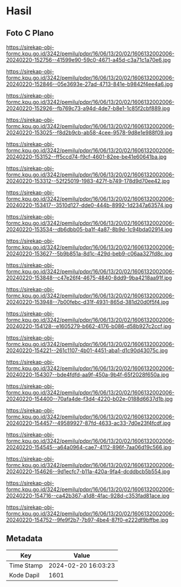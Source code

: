 # Hasil

## Foto C Plano

https://sirekap-obj-formc.kpu.go.id/3242/pemilu/pdpr/16/06/13/20/02/1606132002006-20240220-152756--41599e90-59c0-4671-a45d-c3a71c1a70e6.jpg

https://sirekap-obj-formc.kpu.go.id/3242/pemilu/pdpr/16/06/13/20/02/1606132002006-20240220-152846--05e3693e-27ad-4713-841e-b9842f4ee4a6.jpg

https://sirekap-obj-formc.kpu.go.id/3242/pemilu/pdpr/16/06/13/20/02/1606132002006-20240220-152926--fb769c73-a94d-4de7-b8e1-1c85f2cbf889.jpg

https://sirekap-obj-formc.kpu.go.id/3242/pemilu/pdpr/16/06/13/20/02/1606132002006-20240220-153025--f8d2b9cb-ab58-4cee-9578-9d8e1e988f09.jpg

https://sirekap-obj-formc.kpu.go.id/3242/pemilu/pdpr/16/06/13/20/02/1606132002006-20240220-153152--ff5ccd74-f9cf-4601-82ee-be41e60641ba.jpg

https://sirekap-obj-formc.kpu.go.id/3242/pemilu/pdpr/16/06/13/20/02/1606132002006-20240220-153312--52f25019-1983-427f-b749-178d9d70ee42.jpg

https://sirekap-obj-formc.kpu.go.id/3242/pemilu/pdpr/16/06/13/20/02/1606132002006-20240220-153417--3510d127-dde0-444b-8992-1d2347a63574.jpg

https://sirekap-obj-formc.kpu.go.id/3242/pemilu/pdpr/16/06/13/20/02/1606132002006-20240220-153534--db6dbb05-ba1f-4a87-8b9d-1c94bda02914.jpg

https://sirekap-obj-formc.kpu.go.id/3242/pemilu/pdpr/16/06/13/20/02/1606132002006-20240220-153627--5b9b851a-8d1c-429d-beb9-c06aa327fd8c.jpg

https://sirekap-obj-formc.kpu.go.id/3242/pemilu/pdpr/16/06/13/20/02/1606132002006-20240220-153848--c47e26f4-4675-4840-8dd9-9ba4218aa91f.jpg

https://sirekap-obj-formc.kpu.go.id/3242/pemilu/pdpr/16/06/13/20/02/1606132002006-20240220-153948--7b00febc-d31f-4931-865d-381d20d0f5f4.jpg

https://sirekap-obj-formc.kpu.go.id/3242/pemilu/pdpr/16/06/13/20/02/1606132002006-20240220-154128--e1605279-b662-4176-b086-d58b927c2ccf.jpg

https://sirekap-obj-formc.kpu.go.id/3242/pemilu/pdpr/16/06/13/20/02/1606132002006-20240220-154221--261c1107-4b01-4451-aba1-d1c90d43075c.jpg

https://sirekap-obj-formc.kpu.go.id/3242/pemilu/pdpr/16/06/13/20/02/1606132002006-20240220-154307--bde4fdfd-aa9f-450a-9b4f-65f2028f650a.jpg

https://sirekap-obj-formc.kpu.go.id/3242/pemilu/pdpr/16/06/13/20/02/1606132002006-20240220-154400--70afa4de-f3d4-4220-b02e-0188d6637d1b.jpg

https://sirekap-obj-formc.kpu.go.id/3242/pemilu/pdpr/16/06/13/20/02/1606132002006-20240220-154457--49589927-87fd-4633-ac33-7d0e23f4fcdf.jpg

https://sirekap-obj-formc.kpu.go.id/3242/pemilu/pdpr/16/06/13/20/02/1606132002006-20240220-154545--a64a0964-cae7-4112-896f-7aa06d19c566.jpg

https://sirekap-obj-formc.kpu.go.id/3242/pemilu/pdpr/16/06/13/20/02/1606132002006-20240220-154626--9d1ecfc7-b11a-420a-9fa4-dcddbcb5b554.jpg

https://sirekap-obj-formc.kpu.go.id/3242/pemilu/pdpr/16/06/13/20/02/1606132002006-20240220-154716--ca42b367-a1d8-4fac-928d-c353fad81ace.jpg

https://sirekap-obj-formc.kpu.go.id/3242/pemilu/pdpr/16/06/13/20/02/1606132002006-20240220-154752--9fe9f2b7-7b97-4be4-87f0-e222df9bffbe.jpg


## Metadata

| Key        | Value               |
| ---------- | ------------------- |
| Time Stamp | 2024-02-20 16:03:23 |
| Kode Dapil | 1601                |



